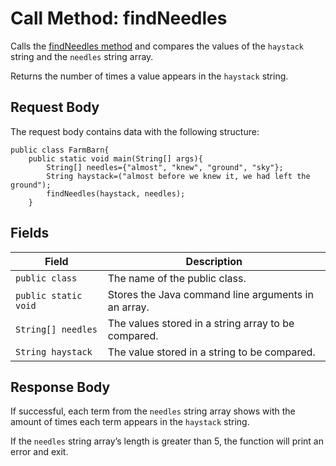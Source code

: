 # Call Method: findNeedles
Calls the [findNeedles method](https://docs.google.com/document/d/1zeIYLWabTiahjGU6y6IfVxcwv8XNJg_sTfMbBNyxs70/edit) 
and compares the values of the `haystack` string
and the `needles` string array.

Returns the number of times a value appears in the `haystack` string.

## Request Body
The request body contains data with the following structure:

```
public class FarmBarn{ 
    public static void main(String[] args){ 
        String[] needles={"almost", "knew", "ground", "sky"};
        String haystack=("almost before we knew it, we had left the ground");
        findNeedles(haystack, needles);
    }
```

## Fields
| Field  | Description |
| ------------- | ------------- |
| `public class`  | The name of the public class.|
| `public static void`  | Stores the Java command line arguments in an array.|
| `String[] needles` | The values stored in a string array to be compared.|
| `String haystack` | The value stored in a string to be compared.|

## Response Body
If successful, each term from the `needles` string array shows with the amount 
of times each term appears in the `haystack` string.

If the `needles` string array’s length is greater than 5, the function will print an error and exit.
